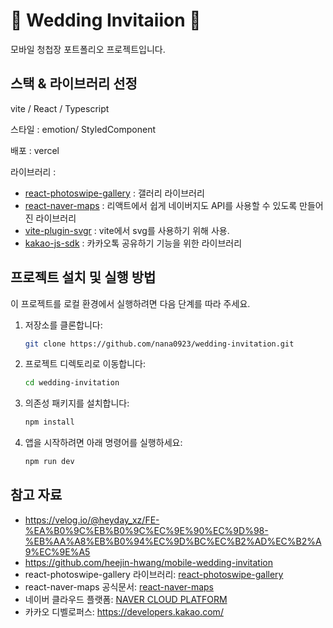 # 💌 Wedding Invitaiion 💌

모바일 청첩장 포트폴리오 프로젝트입니다.

## 스택 & 라이브러리 선정

vite / React / Typescript

스타일 : emotion/ StyledComponent

배포 : vercel

라이브러리 :

- [react-photoswipe-gallery](https://www.npmjs.com/package/react-photoswipe-gallery) : 갤러리 라이브러리
- [react-naver-maps](https://zeakd.github.io/react-naver-maps/) : 리액트에서 쉽게 네이버지도 API를 사용할 수 있도록 만들어진 라이브러리
- [vite-plugin-svgr](https://www.npmjs.com/package/vite-plugin-svgr) : vite에서 svg를 사용하기 위해 사용.
- [kakao-js-sdk](https://developers.kakao.com/docs/latest/ko/kakaologin/js) : 카카오톡 공유하기 기능을 위한 라이브러리

## 프로젝트 설치 및 실행 방법

이 프로젝트를 로컬 환경에서 실행하려면 다음 단계를 따라 주세요.

1. 저장소를 클론합니다:

   ```bash
   git clone https://github.com/nana0923/wedding-invitation.git
   ```

2. 프로젝트 디렉토리로 이동합니다:

   ```bash
   cd wedding-invitation
   ```

3. 의존성 패키지를 설치합니다:

   ```bash
   npm install
   ```

4. 앱을 시작하려면 아래 명령어를 실행하세요:

   ```bash
   npm run dev
   ```

## 참고 자료

- https://velog.io/@heyday_xz/FE-%EA%B0%9C%EB%B0%9C%EC%9E%90%EC%9D%98-%EB%AA%A8%EB%B0%94%EC%9D%BC%EC%B2%AD%EC%B2%A9%EC%9E%A5
- https://github.com/heejin-hwang/mobile-wedding-invitation
- react-photoswipe-gallery 라이브러리: [react-photoswipe-gallery](https://www.npmjs.com/package/react-photoswipe-gallery)
- react-naver-maps 공식문서: [react-naver-maps](https://zeakd.github.io/react-naver-maps/)
- 네이버 클라우드 플랫폼: [NAVER CLOUD PLATFORM](https://console.ncloud.com/naver-service/application)
- 카카오 디벨로퍼스: https://developers.kakao.com/
